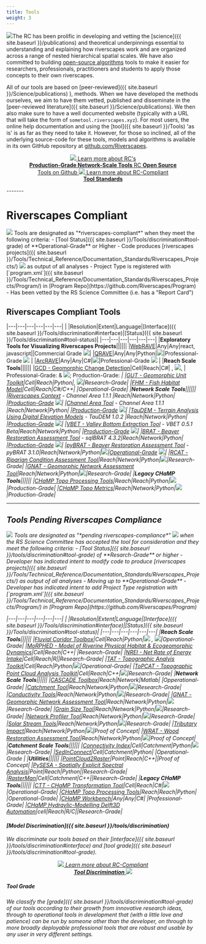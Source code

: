 ```yaml
---
title: Tools
weight: 3
---
```


<img class="float-left" src="{{ site.baseurl }}/assets/images/rc/tool.png">The RC has been prolific in developing and vetting the [science]({{ site.baseurl }}/publications) and theoretical underpinnings essential to understanding and explaining how riverscapes work and are organized across a range of nested hierarchical spatial scales. We have also committed to building [open-source algorithms](https://github.com/Riverscapes) <i class="fa fa-github" aria-hidden="true"></i> tools to make it easier for researchers, professionals, practitioners and students to apply those concepts to their own riverscapes. 

All of our tools are based on [peer-reviewed]({{ site.baseurl }}/Science/publications) ), methods. When we have developed the methods ourselves, we aim to have them vetted, published and disseminate in the [peer-reviewed literature]({{ site.baseurl }}/Science/publications). We then also make sure to have a well documented website (typically with a URL that will take the form of `sometool.riverscapes.xyz`). For most users, the online help documentation and using the [tool]({{ site.baseurl }}/Tools)  'as is' is as far as they need to take it. However, for those so inclined, all of the underlying source-code for these tools, models and algorithms is available in its own GitHub <i class="fa fa-github" aria-hidden="true"></i> repository at [github.com/Riverscapes](https://github.com/Riverscapes).

<div align="center">

<a class="hollow button" href="https://tools.riverscapes.xyz/"> <img src="{{ site.baseurl }}/assets/images/tools/grade/TRL_6_32p.png"> Learn more about RC's<br> <b>Production-Grade Network-Scale Tools</b>  </a>
<a class="hollow button" href="{{ site.baseurl }}/Tools"> <i class="fa fa-github" aria-hidden="true"></i> RC <b>Open Source</b><br> Tools on Github </a>
<a class="hollow button" href="{{ site.baseurl }}/Tools/toolStandards.html"> <img src="{{ site.baseurl }}/assets/images/rc/RiverscapesCompliant_32.png">  Learn more about RC-Compliant <br> <b>Tool Standards</b> <i class="fa fa-wrench" aria-hidden="true"></i></a>

</div>
-------

# Riverscapes Compliant
<img class="float-right" src="{{ site.baseurl }}/assets/images/rc/RiverscapesCompliant_128.png">
Tools are designated as "*riverscapes-compliant*"  when they meet the following criteria:
- [Tool Status]({{ site.baseurl }}/Tools/discrimination#tool-grade) of **Operational-Grade** or Higher
- Code produces [riverscapes projects]({{ site.baseurl }}/Tools/Technical_Reference/Documentation_Standards/Riverscapes_Projects/) <img  src="{{ site.baseurl }}/assets/images/data/RiverscapesProject_24.png"> as output of all analyses
- Project Type is registered with [`program.xml`]({{ site.baseurl }}/Tools/Technical_Reference/Documentation_Standards/Riverscapes_Projects/Program/) in [Program Repo](https://github.com/Riverscapes/Program)  
- Has been vetted by the RS Science Committee (i.e. has a "Report Card")


## Riverscapes Compliant Tools

|---|---|---|---|---|---|
| |Resolution|Extent|Language|[Interface]({{ site.baseurl }}/Tools/discrimination#interface)|[Status]({{ site.baseurl }}/Tools/discrimination#tool-status)|
|---|---|---|---|---|---|
|**Exploratory Tools for Visualizing Riverscapes Projects**||||||
|[WebRAVE](http://rave.riverscapes.xyz/)|Any|Any|react, javascript|<i class="fa fa-chrome" aria-hidden="true"></i>|Commercial Grade <img src="{{ site.baseurl }}/assets/images/tools/grade/TRL_7_32p.png">|
|[QRAVE](http://rave.riverscapes.xyz/)|Any|Any|Python|<img src="{{ site.baseurl }}/assets/images/tools/QGIS_bw_24.png">|Professional-Grade <img src="{{ site.baseurl }}/assets/images/tools/grade/TRL_4_32p.png"> |
|[ArcRAVE](http://rave.riverscapes.xyz/)|Any|Any|C#|<img src="{{ site.baseurl }}/assets/images/tools/esri_icon.png">|Professional-Grade <img src="{{ site.baseurl }}/assets/images/tools/grade/TRL_4_32p.png"> |
|**Reach Scale Tools**||||||
|[GCD - Geomorphic Change Detection](http://gcd.riverscapes.xyz/)|Cell|Reach|C#|<i class="fa fa-desktop" aria-hidden="true"></i> , <img src="{{ site.baseurl }}/assets/images/tools/esri_icon.png">, <i class="fa fa-terminal" aria-hidden="true"></i>| Professional-Grade: <i class="fa fa-desktop" aria-hidden="true"></i> & <img src="{{ site.baseurl }}/assets/images/tools/esri_icon.png">; Production-Grade: <i class="fa fa-terminal" aria-hidden="true">|
|[GUT - Geomorphic Unit Toolkit](http://gut.riverscapes.xyz/)|Cell|Reach|Python|<i class="fa fa-terminal" aria-hidden="true"></i>, <img src="{{ site.baseurl }}/assets/images/tools/ArcPyToolbox.png">|Research-Grade|
|[FHM - Fish Habitat Model](http://habitat.northarrowresearch.com/)|Cell|Reach|C#/C++|<i class="fa fa-desktop" aria-hidden="true"></i> |Operational-Grade|
|**Network Scale Tools**||||||
|[Riverscapes Context](http://tools.riverscapes.xyz/channel) - Channel Area 1.1.1 |Reach|Network|Python|<i class="fa fa-terminal" aria-hidden="true"></i>  |[Production-Grade](https://tools.riverscapes.xyz/tatus/ReportCard_1.0.2.html) <img src="{{ site.baseurl }}/assets/images/tools/grade/TRL_6_32p.png">|
|[Channel Area Tool](http://tools.riverscapes.xyz/channel) - Channel Area 1.1.1 |Reach|Network|Python|<i class="fa fa-terminal" aria-hidden="true"></i>  |[Production-Grade](https://tools.riverscapes.xyz/tatus/ReportCard_1.0.2.html) <img src="{{ site.baseurl }}/assets/images/tools/grade/TRL_6_32p.png">|
|[TauDEM - Terrain Analysis Using Digital Elevation Models](http://tools.riverscapes.xyz/taudem) - TauDEM 1.0.2 |Reach|Network|Python|<i class="fa fa-terminal" aria-hidden="true"></i>  |[Production-Grade](https://tools.riverscapes.xyz/tatus/ReportCard_1.0.2.html) <img src="{{ site.baseurl }}/assets/images/tools/grade/TRL_6_32p.png">|
|[VBET - Valley Bottom Extraction Tool](http://tools.riverscapes.xyz/vbet) - VBET 0.5.1 Beta|Reach|Network|Python|<i class="fa fa-terminal" aria-hidden="true"></i>  |[Production-Grade](https://tools.riverscapes.xyz/vbet/Status/ReportCard_0.5.1.html) <img src="{{ site.baseurl }}/assets/images/tools/grade/TRL_6_32p.png">|
|[BRAT - Beaver Restoration Assessment Tool](http://tools.riverscapes.xyz/brat) - sqlBRAT 4.3.2|Reach|Network|Python|<i class="fa fa-terminal" aria-hidden="true"></i> |[Production-Grade](https://tools.riverscapes.xyz/brat/Status/ReportCard_4.3.2.html) <img src="{{ site.baseurl }}/assets/images/tools/grade/TRL_6_32p.png">|
|[pyBRAT - Beaver Restoration Assessment Tool](http://brat.riverscapes.xyz/) - pyBRAT 3.1.0|Reach|Network|Python|<img src="{{ site.baseurl }}/assets/images/tools/ArcPyToolbox.png">|[Operational-Grade](http://brat.riverscapes.xyz/Documentation/Status/Tool_ReportCard_3-1-00) <img src="{{ site.baseurl }}/assets/images/tools/grade/TRL_4_32p.png">|
|[RCAT - Riparian Condition Assessment Tool](http://rcat.riverscapes.xyz/)|Reach|Network|Python|<img src="{{ site.baseurl }}/assets/images/tools/ArcPyToolbox.png">|Research-Grade|
|[GNAT - Geomorphic Network Assessment Tool](http://gnat.riverscapes.xyz/)|Reach|Network|Python|<img src="{{ site.baseurl }}/assets/images/tools/ArcPyToolbox.png">|Research-Grade|
|**Legacy CHaMP Tools**||||||
|[CHaMP Topo Processing Tools](http://champtools.northarrowresearch.com/)|Reach|Reach|Python|<img src="{{ site.baseurl }}/assets/images/tools/esri_icon.png">|Production-Grade|
|[CHaMP Topo Metrics](https://github.com/SouthForkResearch/CHaMP_Metrics/wiki)|Reach|Network|Python|<img src="{{ site.baseurl }}/assets/images/tools/ArcPyToolbox.png">|Production-Grade|



-----
## Tools Pending Riverscapes Compliance

<img class="float-right" src="{{ site.baseurl }}/assets/images/rc/RiverscapesCompliantPending_128.png">
Tools are designated as "*pending riverscapes-compliance*" <img  src="{{ site.baseurl }}/assets/images/rc/RiverscapesCompliantPending_28.png"> when the RS Science Committee has accepted the tool for consideration and they meet the following criteria:
- [Tool Status]({{ site.baseurl }}/tools/discrimination#tool-grade) of **Resarch-Grade** or higher
- Developer has indicated intent to modify code to produce [riverscapes projects]({{ site.baseurl }}/Tools/Technical_Reference/Documentation_Standards/Riverscapes_Projects/) as output of all analyses - Moving up to **Operational-Grade**
- Developer has indicated intent to add Project Type registration with [`program.xml`]({{ site.baseurl }}/Tools/Technical_Reference/Documentation_Standards/Riverscapes_Projects/Program/) in [Program Repo](https://github.com/Riverscapes/Program) 


|---|---|---|---|---|---|
| |Resolution|Extent|Language|[Interface]({{ site.baseurl }}/Tools/discrimination#interface)|[Status]({{ site.baseurl }}/Tools/discrimination#tool-status)|
|---|---|---|---|---|---|
|**Reach Scale Tools**||||||
|[Fluvial Coridor Toolbox](https://github.com/EVS-GIS/Fluvial-Corridor-Toolbox-ArcGIS)|Cell|Reach|Python|<img src="{{ site.baseurl }}/assets/images/tools/ArcPyToolbox.png"> , <img src="{{ site.baseurl }}/assets/images/tools/QGIS_bw_24.png">|Operational-Grade|
|[MoRPHED - Model of Riverine Physical Habitat & Ecogeomorphic Dynamics](http://morphed.joewheaton.org/)|Cell|Reach|C++|<i class="fa fa-desktop" aria-hidden="true"></i> |Research-Grade|
|[NREI - Net Rate of Energy Intake](https://github.com/Riverscapes/NREI)|Cell|Reach|R|<i class="fa fa-terminal" aria-hidden="true"></i>|Research-Grade|
|[TAT - Topographic Analyis Toolkit](https://tat.riverscapes.xyz)|Cell|Reach|Python|<img src="{{ site.baseurl }}/assets/images/tools/esri_icon.png">|Operational-Grade|
|[ToPCAT - Topographic Point Cloud Analysis Toolkit](http://tat.riverscapes.xyz/Help/Analysis/roughness-analysis-submenu/simple-topcat-roughness.html)|Cell|Reach|C++|<img src="{{ site.baseurl }}/assets/images/tools/esri_icon.png">|Research-Grade|
|**Network Scale Tools**||||||
|[CASCADE Toolbox](http://cascade.deib.polimi.it/)|Reach|Network|Matlab| <i class="fa fa-desktop" aria-hidden="true"></i> |Opperational-Grade|
|[Catchment Tool](https://riverscapes.github.io/CatchmentTool/)|Reach|Network|Python|<img src="{{ site.baseurl }}/assets/images/tools/ArcPyToolbox.png">|Research-Grade|
|[Conductivity Tools](https://riverscapes.github.io/Conductivity/)|Reach|Network|Python|<img src="{{ site.baseurl }}/assets/images/tools/ArcPyToolbox.png">|Research-Grade|
|[GNAT - Geomorphic Network Assessment Tool](http://gnat.riverscapes.xyz/)|Reach|Network|Python|<img src="{{ site.baseurl }}/assets/images/tools/ArcPyToolbox.png">|Research-Grade|
|[Grain Size Tool](https://github.com/Riverscapes/grain-size-tool)|Reach|Network|Python|<img src="{{ site.baseurl }}/assets/images/tools/ArcPyToolbox.png">|Research-Grade|
|[Network Profiler Tool](https://riverscapes.github.io/NetworkProfiler/)|Reach|Network|Python|<img src="{{ site.baseurl }}/assets/images/tools/QGIS_bw_24.png">|Research-Grade|
|[Solar Stream Tools](https://riverscapes.github.io/SolarStream/)|Reach|Network|Python|<img src="{{ site.baseurl }}/assets/images/tools/ArcPyToolbox.png">|Research-Grade|
|[Tributary Impact](http://tributaryimpact.riverscapes.xyz/)|Reach|Network|Python|<img src="{{ site.baseurl }}/assets/images/tools/ArcPyToolbox.png">|Proof of Concept|
|[WRAT - Wood Restoration Assessment Tool](https://github.com/Riverscapes/WRAT)|Reach|Network|Python|<img src="{{ site.baseurl }}/assets/images/tools/ArcPyToolbox.png">|Proof of Concept|
|**Catchment Scale Tools**||||||
|[Connectivity Index](https://github.com/HydrogeomorphologyTools/Connectivity-Index-ArcGIS-toolbox)|Cell|Catchment|Python|<img src="{{ site.baseurl }}/assets/images/tools/ArcPyToolbox.png">|Research-Grade|
|[SedInConnect](https://github.com/HydrogeomorphologyTools/SedInConnect_2.3)|Cell|Catchment|Python|<i class="fa fa-desktop" aria-hidden="true"></i> |Operational-Grade |
|**Utilities**||||||
|[PointCloud2Raster](https://github.com/NorthArrowResearch/pointcloud2raster)|Point|Reach|C++|<i class="fa fa-terminal" aria-hidden="true"></i>|Proof of Concept|
|[PySESA - Spatially Explicit Spectral Analysis](https://github.com/dbuscombe-usgs/pysesa)|Point|Reach|Python|<i class="fa fa-terminal" aria-hidden="true"></i>|Research-Grade|
|[RasterMan](https://github.com/NorthArrowResearch/rasterman)|Cell|Catchment|C++|<i class="fa fa-terminal" aria-hidden="true"></i>|Research-Grade|
|**Legacy CHaMP Tools**||||||
|[CTT - CHaMP Transformation Tool](http://ctt.riverscapes.xyz/index.html)|Cell|Reach|C#|<img src="{{ site.baseurl }}/assets/images/tools/esri_icon.png">|Operational-Grade|
|[CHaMP Topo Processing Tools](http://champtools.northarrowresearch.com/)|Reach|Reach|Python|<i class="fa fa-desktop" aria-hidden="true"></i> |Operational-Grade|
|[CHaMP Workbench](http://workbench.northarrowresearch.com/)|Any|Any|C#|<i class="fa fa-desktop" aria-hidden="true"></i> |Professional-Grade|
|[CHaMP Hydraylic-Modelling Delft3D Automation](https://github.com/SouthForkResearch/Hydraulic-Modeling/wiki)|cell|Reach|R/C|<i class="fa fa-terminal" aria-hidden="true"></i>|Research-Grade|




####  [Model Discrimination]({{ site.baseurl }}/tools/discrimination)
We discriminate our tools based on their [interface]({{ site.baseurl }}/tools/discrimination#interface) and [tool grade]({{ site.baseurl }}/tools/discrimination#tool-grade).

<div align="center">

<a class="hollow button" href="{{ site.baseurl }}/discrimination#tool-grade"> <img src="{{ site.baseurl }}/assets/images/tools/grade/TRL_1_32p.png">  Learn more about RC-Compliant <br> <b>Tool Discrimination</b>  <img src="{{ site.baseurl }}/assets/images/tools/grade/TRL_7_32p.png"> </a>

</div>


##### Tool Grade
We classify the  [grade]({{ site.baseurl }}/tools/discrimination#tool-grade) of our tools according to their growth from innovative research ideas, through to operational tools in development that (with a little love and patience) can be run by someone other than the developer, on through to more broadly deployable professional tools that are robust and usable by any user in very different settings.


